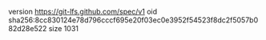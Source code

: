version https://git-lfs.github.com/spec/v1
oid sha256:8cc830124e78d796cccf695e20f03ec0e3952f54523f8dc2f5057b082d28e522
size 1031
